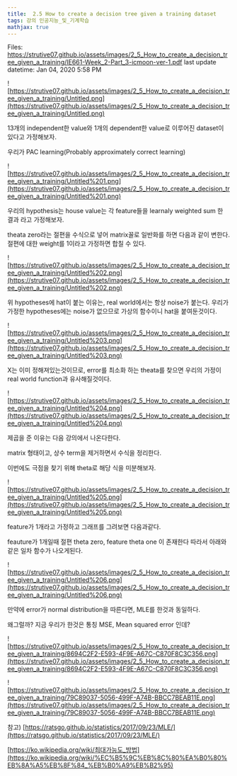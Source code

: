 ```yaml
---
title:  2.5 How to create a decision tree given a training dataset
tags: 강의 인공지능_및_기계학습
mathjax: true
---
```



Files: https://strutive07.github.io/assets/images/2_5_How_to_create_a_decision_tree_given_a_training/IE661-Week_2-Part_3-icmoon-ver-1.pdf
last update datetime: Jan 04, 2020 5:58 PM

![https://strutive07.github.io/assets/images/2_5_How_to_create_a_decision_tree_given_a_training/Untitled.png](https://strutive07.github.io/assets/images/2_5_How_to_create_a_decision_tree_given_a_training/Untitled.png)

13개의 independent한 value와 1개의 dependent한 value로 이루어진 dataset이 있다고 가정해보자.

우리가 PAC learning(Probably approximately correct learning)

![https://strutive07.github.io/assets/images/2_5_How_to_create_a_decision_tree_given_a_training/Untitled%201.png](https://strutive07.github.io/assets/images/2_5_How_to_create_a_decision_tree_given_a_training/Untitled%201.png)

우리의 hypothesis는  house value는 각 feature들을 learnaly weighted sum 한 결과 라고 가정해보자.

theata zero라는 절편을 수식으로 넣어 matrix꼴로 일반화를 하면 다음과 같이 변한다. 절편에 대한 weight를 1이라고 가정하면 합칠 수 있다.

![https://strutive07.github.io/assets/images/2_5_How_to_create_a_decision_tree_given_a_training/Untitled%202.png](https://strutive07.github.io/assets/images/2_5_How_to_create_a_decision_tree_given_a_training/Untitled%202.png)

위 hypotheses에 hat이 붙는 이유는, real world에서는 항상 noise가 붙는다. 우리가 가정한 hypotheses에는 noise가 없으므로 가상의 함수이니 hat을 붙여둔것이다.

![https://strutive07.github.io/assets/images/2_5_How_to_create_a_decision_tree_given_a_training/Untitled%203.png](https://strutive07.github.io/assets/images/2_5_How_to_create_a_decision_tree_given_a_training/Untitled%203.png)

X는 이미 정해져있는것이므로, error를 최소화 하는 theata를 찾으면 우리의 가정이 real world function과 유사해질것이다.

![https://strutive07.github.io/assets/images/2_5_How_to_create_a_decision_tree_given_a_training/Untitled%204.png](https://strutive07.github.io/assets/images/2_5_How_to_create_a_decision_tree_given_a_training/Untitled%204.png)

제곱을 준 이유는 다음 강의에서 나온다한다.

matrix 형태이고, 상수 term을 제거하면서 수식을 정리한다.

이번에도 극점을 찾기 위해 theta로 해당 식을 미분해보자.

![https://strutive07.github.io/assets/images/2_5_How_to_create_a_decision_tree_given_a_training/Untitled%205.png](https://strutive07.github.io/assets/images/2_5_How_to_create_a_decision_tree_given_a_training/Untitled%205.png)

feature가 1개라고 가정하고 그래프를 그려보면 다음과같다.

feauture가 1개일때 절편 theta zero, feature theta one 이 존재한다 따라서 아래와같은 일차 함수가 나오게된다.

![https://strutive07.github.io/assets/images/2_5_How_to_create_a_decision_tree_given_a_training/Untitled%206.png](https://strutive07.github.io/assets/images/2_5_How_to_create_a_decision_tree_given_a_training/Untitled%206.png)

만약에 error가 normal distribution을 따른다면, MLE를 한것과 동일하다.

왜그럴까? 지금 우리가 한것은 통칭 MSE, Mean squared error 인데?

![https://strutive07.github.io/assets/images/2_5_How_to_create_a_decision_tree_given_a_training/8694C2F2-E593-4F9E-A67C-C870F8C3C356.png](https://strutive07.github.io/assets/images/2_5_How_to_create_a_decision_tree_given_a_training/8694C2F2-E593-4F9E-A67C-C870F8C3C356.png)

![https://strutive07.github.io/assets/images/2_5_How_to_create_a_decision_tree_given_a_training/79C89037-5056-499F-A74B-BBCC7BEAB11E.png](https://strutive07.github.io/assets/images/2_5_How_to_create_a_decision_tree_given_a_training/79C89037-5056-499F-A74B-BBCC7BEAB11E.png)

참고) [https://ratsgo.github.io/statistics/2017/09/23/MLE/](https://ratsgo.github.io/statistics/2017/09/23/MLE/)

[https://ko.wikipedia.org/wiki/최대가능도_방법](https://ko.wikipedia.org/wiki/%EC%B5%9C%EB%8C%80%EA%B0%80%EB%8A%A5%EB%8F%84_%EB%B0%A9%EB%B2%95)